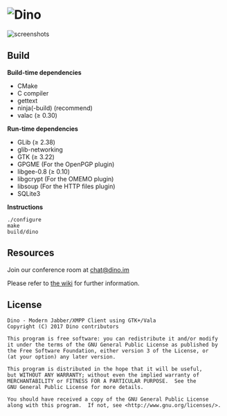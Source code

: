 ![Dino](https://cdn.rawgit.com/fiaxh/3cb1391c5a94443098d004b4bf7c712c/raw/62f6a5e7de8402a0a89ffc73e8d1ed170054051c/dino-writing.svg)
=======

![screenshots](https://i.imgur.com/1KqLqDV.png)

Build
-----

**Build-time dependencies**

* CMake
* C compiler
* gettext
* ninja(-build) (recommend)
* valac (≥ 0.30)

**Run-time dependencies**

* GLib (≥ 2.38)
* glib-networking
* GTK (≥ 3.22)
* GPGME (For the OpenPGP plugin)
* libgee-0.8 (≥ 0.10)
* libgcrypt (For the OMEMO plugin)
* libsoup (For the HTTP files plugin)
* SQLite3

**Instructions**

    ./configure
    make
    build/dino

Resources
---------
Join our conference room at [chat@dino.im](xmpp:chat@dino.im?join)

Please refer to [the wiki](https://github.com/dino/dino/wiki) for further information.

License
-------
    Dino - Modern Jabber/XMPP Client using GTK+/Vala
    Copyright (C) 2017 Dino contributors

    This program is free software: you can redistribute it and/or modify
    it under the terms of the GNU General Public License as published by
    the Free Software Foundation, either version 3 of the License, or
    (at your option) any later version.

    This program is distributed in the hope that it will be useful,
    but WITHOUT ANY WARRANTY; without even the implied warranty of
    MERCHANTABILITY or FITNESS FOR A PARTICULAR PURPOSE.  See the
    GNU General Public License for more details.

    You should have received a copy of the GNU General Public License
    along with this program.  If not, see <http://www.gnu.org/licenses/>.
